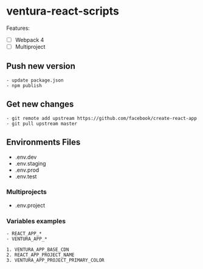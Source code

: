 # ventura-react-scripts
Features:

* [ ] Webpack 4
* [ ] Multiproject

## Push new version
```
- update package.json
- npm publish
```

## Get new changes
```
- git remote add upstream https://github.com/facebook/create-react-app
- git pull upstream master
```

## Environments Files

* .env.dev
* .env.staging
* .env.prod
* .env.test

### Multiprojects

* .env.project

### Variables examples
```
- REACT_APP_*
- VENTURA_APP_*

1. VENTURA_APP_BASE_CDN
2. REACT_APP_PROJECT_NAME
3. VENTURA_APP_PROJECT_PRIMARY_COLOR
```
